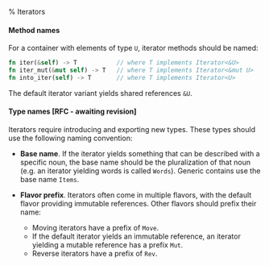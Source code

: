 % Iterators

#### Method names

For a container with elements of type `U`, iterator methods should be named:

```rust
fn iter(&self) -> T           // where T implements Iterator<&U>
fn iter_mut(&mut self) -> T   // where T implements Iterator<&mut U>
fn into_iter(self) -> T       // where T implements Iterator<U>
```

The default iterator variant yields shared references `&U`.

#### Type names [RFC - awaiting revision]

Iterators require introducing and exporting new types. These types should use
the following naming convention:

* **Base name**. If the iterator yields something that can be described with a
   specific noun, the base name should be the pluralization of that noun
   (e.g. an iterator yielding words is called `Words`). Generic contains use the
   base name `Items`.

* **Flavor prefix**. Iterators often come in multiple flavors, with the default
  flavor providing immutable references. Other flavors should prefix their name:

  * Moving iterators have a prefix of `Move`.
  * If the default iterator yields an immutable reference, an iterator
    yielding a mutable reference has a prefix `Mut`.
  * Reverse iterators have a prefix of `Rev`.
